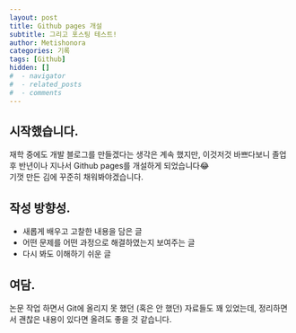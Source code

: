 ```yaml
---
layout: post
title: Github pages 개설
subtitle: 그리고 포스팅 테스트!
author: Metishonora
categories: 기록
tags: [Github]
hidden: []
#  - navigator
#  - related_posts
#  - comments
---
```


## 시작했습니다.
재학 중에도 개발 블로그를 만들겠다는 생각은 계속 했지만, 이것저것 바쁘다보니 졸업 후 반년이나 지나서 Github pages를 개설하게 되었습니다:joy:<br>
기껏 만든 김에 꾸준히 채워봐야겠습니다.

## 작성 방향성.
+ 새롭게 배우고 고찰한 내용을 담은 글
+ 어떤 문제를 어떤 과정으로 해결하였는지 보여주는 글
+ 다시 봐도 이해하기 쉬운 글

## 여담.
논문 작업 하면서 Git에 올리지 못 했던 (혹은 안 했던) 자료들도 꽤 있었는데, 정리하면서 괜찮은 내용이 있다면 올려도 좋을 것 같습니다.